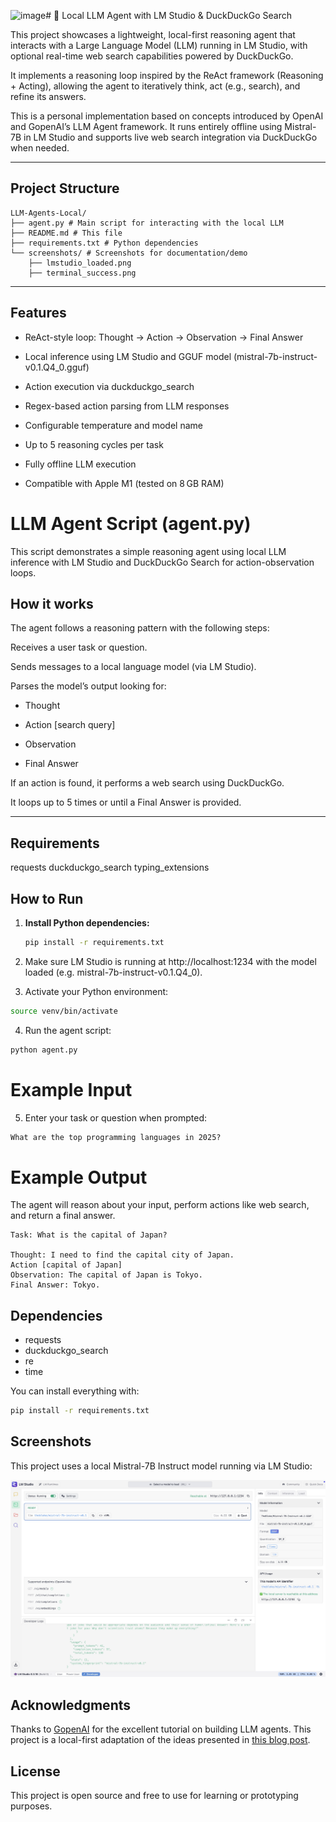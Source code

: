 <img width="1437" height="900" alt="image" src="https://github.com/user-attachments/assets/f3032603-462b-4075-972c-056da58fb3d9" /># 🤖 Local LLM Agent with LM Studio & DuckDuckGo Search

This project showcases a lightweight, local-first reasoning agent that interacts with a Large Language Model (LLM) running in LM Studio, with optional real-time web search capabilities powered by DuckDuckGo.

It implements a reasoning loop inspired by the ReAct framework (Reasoning + Acting), allowing the agent to iteratively think, act (e.g., search), and refine its answers.

This is a personal implementation based on concepts introduced by OpenAI and GopenAI’s LLM Agent framework. It runs entirely offline using Mistral-7B in LM Studio and supports live web search integration via DuckDuckGo when needed.

---



## Project Structure

```
LLM-Agents-Local/
├── agent.py # Main script for interacting with the local LLM
├── README.md # This file
├── requirements.txt # Python dependencies
└── screenshots/ # Screenshots for documentation/demo
    ├── lmstudio_loaded.png
    ├── terminal_success.png
```

---

## Features

- ReAct-style loop: Thought → Action → Observation → Final Answer

- Local inference using LM Studio and GGUF model (mistral-7b-instruct-v0.1.Q4_0.gguf)

- Action execution via duckduckgo_search

- Regex-based action parsing from LLM responses

- Configurable temperature and model name

- Up to 5 reasoning cycles per task

- Fully offline LLM execution

- Compatible with Apple M1 (tested on 8 GB RAM)
  
# LLM Agent Script (agent.py)

This script demonstrates a simple reasoning agent using local LLM inference with LM Studio and DuckDuckGo Search for action-observation loops.

## How it works

The agent follows a reasoning pattern with the following steps:

Receives a user task or question.

Sends messages to a local language model (via LM Studio).

Parses the model’s output looking for:

- Thought

- Action [search query]

- Observation

- Final Answer

If an action is found, it performs a web search using DuckDuckGo.

It loops up to 5 times or until a Final Answer is provided.

---
## Requirements

requests
duckduckgo_search
typing_extensions

## How to Run

1. **Install Python dependencies:**
   ```bash
   pip install -r requirements.txt
   ```
   
2. Make sure LM Studio is running at http://localhost:1234 with the model loaded (e.g. mistral-7b-instruct-v0.1.Q4_0).
   
3. Activate your Python environment:
```bash
source venv/bin/activate
```

4. Run the agent script:
```bash
python agent.py
```

# Example Input

5. Enter your task or question when prompted:
```css
What are the top programming languages in 2025?
```

# Example Output

The agent will reason about your input, perform actions like web search, and return a final answer.

```vbnet
Task: What is the capital of Japan?

Thought: I need to find the capital city of Japan.
Action [capital of Japan]
Observation: The capital of Japan is Tokyo.
Final Answer: Tokyo.
```

## Dependencies

- requests
- duckduckgo_search
- re
- time
  
You can install everything with:

```bash
pip install -r requirements.txt
```
## Screenshots

This project uses a local Mistral-7B Instruct model running via LM Studio:

![Model running in LM Studio](screenshots/lm-studio-running.png)


## Acknowledgments

Thanks to [GopenAI](https://blog.gopenai.com) for the excellent tutorial on building LLM agents. This project is a local-first adaptation of the ideas presented in [this blog post](https://blog.gopenai.com/introduction-to-llm-agents-how-to-build-a-simple-reasoning-and-acting-agent-from-scratch-part-1-843e14686be7).


## License
This project is open source and free to use for learning or prototyping purposes.
